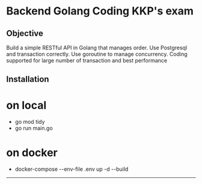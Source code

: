 # Backend Golang Coding KKP's exam

## Objective
Build a simple RESTful API in Golang that manages order. 
Use Postgresql and transaction correctly.
Use goroutine to manage concurrency.
Coding supported for large number of transaction and best performance

## Installation
# on local
- go mod tidy
- go run main.go
# on docker
- docker-compose --env-file .env up -d --build
---